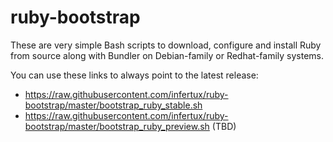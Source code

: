 # ruby-bootstrap

These are very simple Bash scripts to download, configure and install Ruby from source along with Bundler on Debian-family or Redhat-family systems.

You can use these links to always point to the latest release:

- https://raw.githubusercontent.com/infertux/ruby-bootstrap/master/bootstrap_ruby_stable.sh
- https://raw.githubusercontent.com/infertux/ruby-bootstrap/master/bootstrap_ruby_preview.sh (TBD)

